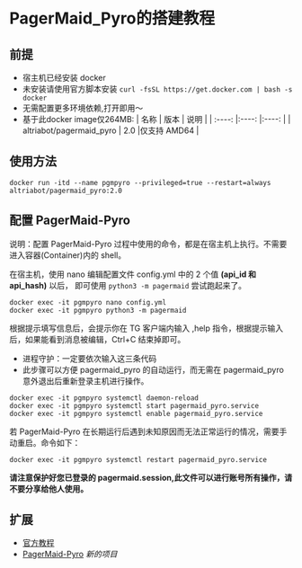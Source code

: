 # PagerMaid_Pyro的搭建教程


## 前提
- 宿主机已经安装 docker
- 未安装请使用官方脚本安装 `curl -fsSL https://get.docker.com | bash -s docker`
- 无需配置更多环境依赖,打开即用～
- 基于此docker image仅264MB:
| 名称 | 版本 | 说明 |
| :----: |:----: |:----: |
| altriabot/pagermaid_pyro | 2.0 |仅支持 AMD64 |

## 使用方法

`docker run -itd --name pgmpyro --privileged=true --restart=always altriabot/pagermaid_pyro:2.0`

## 配置 PagerMaid-Pyro

说明：配置 PagerMaid-Pyro 过程中使用的命令，都是在宿主机上执行。不需要进入容器(Container)内的 shell。

在宿主机，使用 nano 编辑配置文件 config.yml 中的 2 个值 **(api_id 和 api_hash)** 以后，
即可使用 `python3 -m pagermaid` 尝试跑起来了。

```shell
docker exec -it pgmpyro nano config.yml
docker exec -it pgmpyro python3 -m pagermaid
```

根据提示填写信息后，会提示你在 TG 客户端内输入 ,help 指令，根据提示输入后，如果能看到消息被编辑，Ctrl+C 结束掉即可。

- 进程守护：一定要依次输入这三条代码
- 此步骤可以方便 pagermaid_pyro 的自动运行，而无需在 pagermaid_pyro 意外退出后重新登录主机进行操作。

```shell
docker exec -it pgmpyro systemctl daemon-reload
docker exec -it pgmpyro systemctl start pagermaid_pyro.service
docker exec -it pgmpyro systemctl enable pagermaid_pyro.service
```

若 PagerMaid-Pyro 在长期运行后遇到未知原因而无法正常运行的情况，需要手动重启。命令如下：

`docker exec -it pgmpyro systemctl restart pagermaid_pyro.service`

**请注意保护好您已登录的 pagermaid.session,此文件可以进行账号所有操作，请不要分享给他人使用。**

## 扩展

- [官方教程](https://xtaolabs.com/)
- [PagerMaid-Pyro](https://github.com/TeamPGM/PagerMaid-Pyro) _新的项目_



